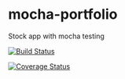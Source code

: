 # mocha-portfolio
Stock app with mocha testing

[![Build Status](https://travis-ci.org/edean11/mocha-portfolio.svg?branch=master)](https://travis-ci.org/edean11/mocha-portfolio)

[![Coverage Status](https://coveralls.io/repos/edean11/mocha-portfolio/badge.svg)](https://coveralls.io/r/edean11/mocha-portfolio)
